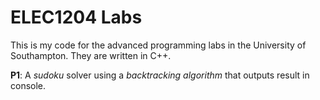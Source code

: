 # ELEC1204 Labs
This is my code for the advanced programming labs in the University of Southampton. They are written in C++.

**P1**: A _sudoku_ solver using a _backtracking algorithm_ that outputs result in console.
